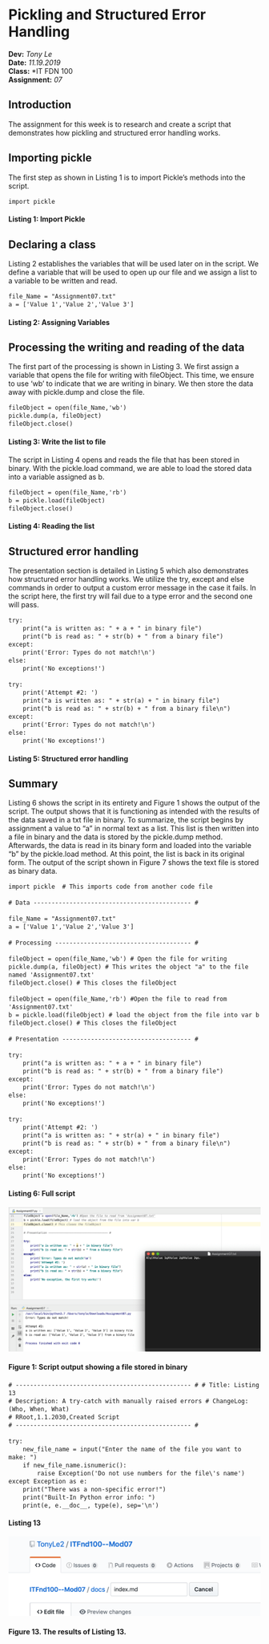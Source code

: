 # Pickling and Structured Error Handling
**Dev:** *Tony Le*  
**Date:** *11.19.2019*  
**Class:** *IT FDN 100  
**Assignment:** *07*  

## Introduction
The assignment for this week is to research and create a script that demonstrates how pickling and structured error handling works. 

## Importing pickle
The first step as shown in Listing 1 is to import Pickle’s methods into the script.

```
import pickle
```
#### Listing 1: Import Pickle

## Declaring a class
Listing 2 establishes the variables that will be used later on in the script. We define a variable that will be used to open up our file and we assign a list to a variable to be written and read.
```
file_Name = "Assignment07.txt"
a = ['Value 1','Value 2','Value 3']
```
#### Listing 2: Assigning Variables

## Processing the writing and reading of the data
The first part of the processing is shown in Listing 3. We first assign a variable that opens the file for writing with fileObject. This time, we ensure to use ‘wb’ to indicate that we are writing in binary. We then store the data away with pickle.dump and close the file.

```
fileObject = open(file_Name,'wb')
pickle.dump(a, fileObject) 
fileObject.close() 
```
#### Listing 3: Write the list to file

The script in Listing 4 opens and reads the file that has been stored in binary. With the pickle.load command, we are able to load the stored data into a variable assigned as b. 

```
fileObject = open(file_Name,'rb')
b = pickle.load(fileObject)
fileObject.close()
```
#### Listing 4: Reading the list

## Structured error handling
The presentation section is detailed in Listing 5 which also demonstrates how structured error handling works. We utilize the try, except and else commands in order to output a custom error message in the case it fails. In the script here, the first try will fail due to a type error and the second one will pass.

```
try:
    print("a is written as: " + a + " in binary file")
    print("b is read as: " + str(b) + " from a binary file")
except:
    print('Error: Types do not match!\n')
else:
    print('No exceptions!')

try:
    print('Attempt #2: ')
    print("a is written as: " + str(a) + " in binary file")
    print("b is read as: " + str(b) + " from a binary file\n")
except:
    print('Error: Types do not match!\n')
else:
    print('No exceptions!')
```
#### Listing 5: Structured error handling

## Summary
Listing 6 shows the script in its entirety and Figure 1 shows the output of the script. The output shows that it is functioning as intended with the results of the data saved in a txt file in binary. To summarize, the script begins by assignment a value to “a” in normal text as a list. This list is then written into a file in binary and the data is stored by the pickle.dump method. Afterwards, the data is read in its binary form and loaded into the variable “b” by the pickle.load method. At this point, the list is back in its original form. The output of the script shown in Figure 7 shows the text file is stored as binary data.
 
```
import pickle  # This imports code from another code file

# Data -------------------------------------------- #

file_Name = "Assignment07.txt"
a = ['Value 1','Value 2','Value 3']

# Processing -------------------------------------- #

fileObject = open(file_Name,'wb') # Open the file for writing
pickle.dump(a, fileObject) # This writes the object "a" to the file named 'Assignment07.txt'
fileObject.close() # This closes the fileObject

fileObject = open(file_Name,'rb') #Open the file to read from 'Assignment07.txt'
b = pickle.load(fileObject) # load the object from the file into var b
fileObject.close() # This closes the fileObject

# Presentation ------------------------------------ #

try:
    print("a is written as: " + a + " in binary file")
    print("b is read as: " + str(b) + " from a binary file")
except:
    print('Error: Types do not match!\n')
else:
    print('No exceptions!')

try:
    print('Attempt #2: ')
    print("a is written as: " + str(a) + " in binary file")
    print("b is read as: " + str(b) + " from a binary file\n")
except:
    print('Error: Types do not match!\n')
else:
    print('No exceptions!')
```
#### Listing 6: Full script

![Script output showing a file stored in binary](https://github.com/TonyLe2/ITFnd100--Mod07/blob/master/docs/Figure7.png "Script output showing a file stored in binary")
#### Figure 1: Script output showing a file stored in binary




```
# ------------------------------------------------- # # Title: Listing 13
# Description: A try-catch with manually raised errors # ChangeLog: (Who, When, What)
# RRoot,1.1.2030,Created Script
# ------------------------------------------------- #

try:
    new_file_name = input("Enter the name of the file you want to make: ") 
    if new_file_name.isnumeric():
        raise Exception('Do not use numbers for the file\'s name') 
except Exception as e:
    print("There was a non-specific error!")
    print("Built-In Python error info: ")
    print(e, e.__doc__, type(e), sep='\n')
```
#### Listing 13

![Results of Listing 13](https://github.com/TonyLe2/ITFnd100--Mod07/blob/master/docs/Figure13.png "Results of Listing 13")

#### Figure 13. The results of Listing 13.

